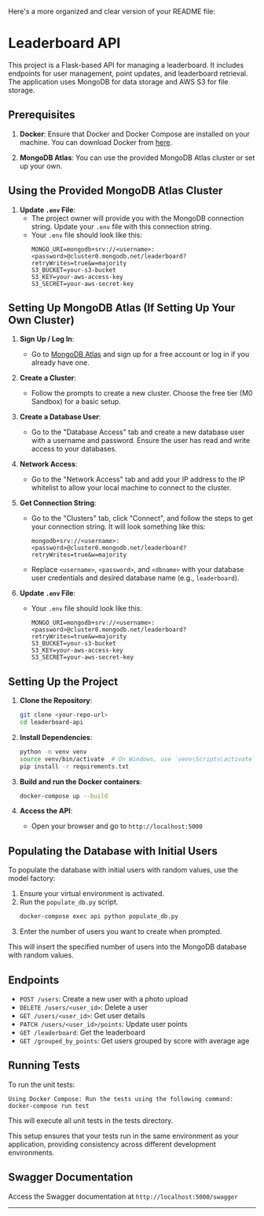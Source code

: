 Here's a more organized and clear version of your README file:

# Leaderboard API

This project is a Flask-based API for managing a leaderboard. It includes endpoints for user management, point updates, and leaderboard retrieval. The application uses MongoDB for data storage and AWS S3 for file storage.

## Prerequisites

1. **Docker**: Ensure that Docker and Docker Compose are installed on your machine. You can download Docker from [here](https://www.docker.com/get-started).

2. **MongoDB Atlas**: You can use the provided MongoDB Atlas cluster or set up your own.

## Using the Provided MongoDB Atlas Cluster



1. **Update `.env` File**:
   - The project owner will provide you with the MongoDB connection string. Update your `.env` file with this connection string.
   - Your `.env` file should look like this:
     ```plaintext
     MONGO_URI=mongodb+srv://<username>:<password>@cluster0.mongodb.net/leaderboard?retryWrites=true&w=majority
     S3_BUCKET=your-s3-bucket
     S3_KEY=your-aws-access-key
     S3_SECRET=your-aws-secret-key
     ```

## Setting Up MongoDB Atlas (If Setting Up Your Own Cluster)

1. **Sign Up / Log In**:
   - Go to [MongoDB Atlas](https://www.mongodb.com/cloud/atlas) and sign up for a free account or log in if you already have one.

2. **Create a Cluster**:
   - Follow the prompts to create a new cluster. Choose the free tier (M0 Sandbox) for a basic setup.

3. **Create a Database User**: 
   - Go to the "Database Access" tab and create a new database user with a username and password. Ensure the user has read and write access to your databases.

4. **Network Access**: 
   - Go to the "Network Access" tab and add your IP address to the IP whitelist to allow your local machine to connect to the cluster.

5. **Get Connection String**: 
   - Go to the "Clusters" tab, click "Connect", and follow the steps to get your connection string. It will look something like this:
     ```
     mongodb+srv://<username>:<password>@cluster0.mongodb.net/leaderboard?retryWrites=true&w=majority
     ```
   - Replace `<username>`, `<password>`, and `<dbname>` with your database user credentials and desired database name (e.g., `leaderboard`).

6. **Update `.env` File**:
   - Your `.env` file should look like this:
     ```plaintext
     MONGO_URI=mongodb+srv://<username>:<password>@cluster0.mongodb.net/leaderboard?retryWrites=true&w=majority
     S3_BUCKET=your-s3-bucket
     S3_KEY=your-aws-access-key
     S3_SECRET=your-aws-secret-key
     ```

## Setting Up the Project

1. **Clone the Repository**:
   ```bash
   git clone <your-repo-url>
   cd leaderboard-api
   ```

2. **Install Dependencies**:
   ```bash
   python -m venv venv
   source venv/bin/activate  # On Windows, use `venv\Scripts\activate`
   pip install -r requirements.txt
   ```

3. **Build and run the Docker containers**:
   ```bash
   docker-compose up --build
   ```

4. **Access the API**:
   - Open your browser and go to `http://localhost:5000`

## Populating the Database with Initial Users

To populate the database with initial users with random values, use the model factory:

1. Ensure your virtual environment is activated.
2. Run the `populate_db.py` script.
   ```bash
   docker-compose exec api python populate_db.py
   ```
3. Enter the number of users you want to create when prompted.

This will insert the specified number of users into the MongoDB database with random values.

## Endpoints

- `POST /users`: Create a new user with a photo upload
- `DELETE /users/<user_id>`: Delete a user
- `GET /users/<user_id>`: Get user details
- `PATCH /users/<user_id>/points`: Update user points
- `GET /leaderboard`: Get the leaderboard
- `GET /grouped_by_points`: Get users grouped by score with average age

## Running Tests
To run the unit tests:

    Using Docker Compose: Run the tests using the following command:
    docker-compose run test
This will execute all unit tests in the tests directory.
 
This setup ensures that your tests run in the same environment as your application, providing consistency across different development environments.


## Swagger Documentation

Access the Swagger documentation at `http://localhost:5000/swagger`

---

